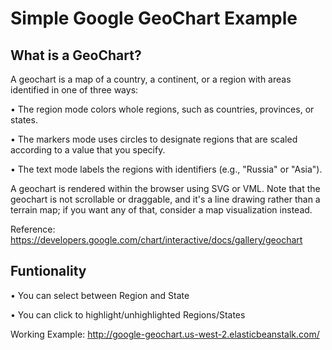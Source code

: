 # Simple Google GeoChart Example

## What is a GeoChart?

A geochart is a map of a country, a continent, or a region with areas identified in one of three ways:

• The region mode colors whole regions, such as countries, provinces, or states.

• The markers mode uses circles to designate regions that are scaled according to a value that you specify.

• The text mode labels the regions with identifiers (e.g., "Russia" or "Asia").

A geochart is rendered within the browser using SVG or VML. Note that the geochart is not scrollable or draggable, and it's a line drawing rather than a terrain map; if you want any of that, consider a map visualization instead.

Reference: https://developers.google.com/chart/interactive/docs/gallery/geochart


## Funtionality

• You can select between Region and State

• You can click to highlight/unhighlighted Regions/States 

Working Example: http://google-geochart.us-west-2.elasticbeanstalk.com/

